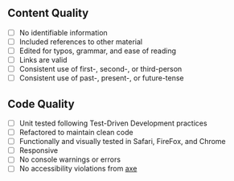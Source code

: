 ## Content Quality
- [ ] No identifiable information
- [ ] Included references to other material
- [ ] Edited for typos, grammar, and ease of reading
- [ ] Links are valid
- [ ] Consistent use of first-, second-, or third-person
- [ ] Consistent use of past-, present-, or future-tense

## Code Quality
- [ ] Unit tested following Test-Driven Development practices
- [ ] Refactored to maintain clean code
- [ ] Functionally and visually tested in Safari, FireFox, and Chrome
- [ ] Responsive
- [ ] No console warnings or errors
- [ ] No accessibility violations from [axe](https://chrome.google.com/webstore/detail/axe-web-accessibility-tes/lhdoppojpmngadmnindnejefpokejbdd/)
